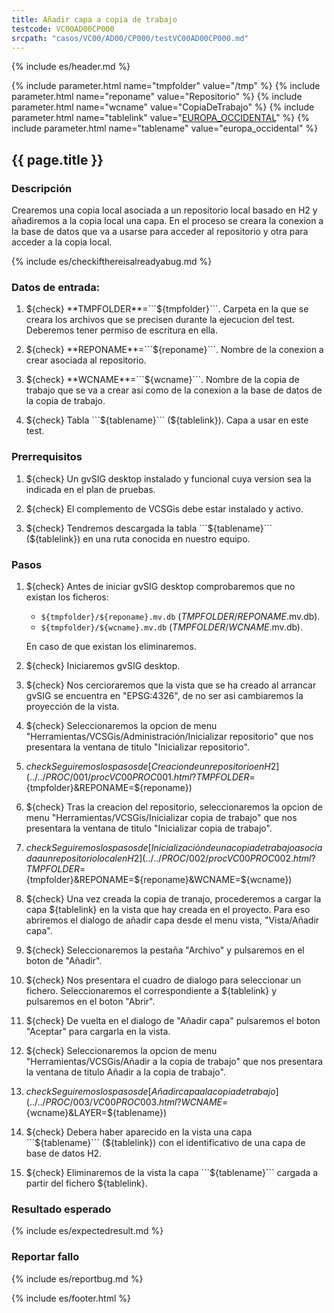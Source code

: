 ```yaml
---
title: Añadir capa a copia de trabajo
testcode: VC00AD00CP000
srcpath: "casos/VC00/AD00/CP000/testVC00AD00CP000.md"
---
```


{% include es/header.md %}

{% include parameter.html name="tmpfolder" value="/tmp" %}
{% include parameter.html name="reponame" value="Repositorio" %}
{% include parameter.html name="wcname" value="CopiaDeTrabajo" %}
{% include parameter.html name="tablelink" value="<a href='../../data/europa_occidental.csv'>EUROPA_OCCIDENTAL</a>" %}
{% include parameter.html name="tablename" value="europa_occidental" %}

## {{ page.title }}

### Descripción

Crearemos una copia local asociada a un repositorio local basado en H2 y añadiremos a la copia local 
una capa. En el proceso se creara la conexion a la base de datos que va a usarse para acceder al repositorio y
otra para acceder a la copia local.

{% include es/checkifthereisalreadyabug.md %}

### Datos de entrada:

1. ${check} **TMPFOLDER**=```${tmpfolder}```. Carpeta en la que se creara los archivos que se precisen 
   durante la ejecucion del test. Deberemos tener  permiso de escritura en ella.

2. ${check} **REPONAME**=```${reponame}```. Nombre de la conexion a crear asociada al repositorio.

3. ${check} **WCNAME**=```${wcname}```. Nombre de la copia de trabajo que se va a crear asi como 
   de la conexion a la base de datos de la copia de trabajo. 

4. ${check} Tabla ```${tablename}``` (${tablelink}). Capa a usar en este test. 

### Prerrequisitos

1. ${check} Un gvSIG desktop instalado y funcional cuya version sea la indicada en el plan de pruebas.

2. ${check} El complemento de VCSGis debe estar instalado y activo.

3. ${check} Tendremos descargada la tabla ```${tablename}``` (${tablelink}) en 
   una ruta conocida en nuestro equipo.

### Pasos

1. ${check} Antes de iniciar gvSIG desktop comprobaremos que no existan los ficheros:
   * ```${tmpfolder}/${reponame}.mv.db``` (*TMPFOLDER*/*REPONAME*.mv.db).
   * ```${tmpfolder}/${wcname}.mv.db``` (*TMPFOLDER*/*WCNAME*.mv.db).
   
   En caso de que existan los eliminaremos.
   
2. ${check} Iniciaremos gvSIG desktop.

3. ${check} Nos cercioraremos que la vista que se ha creado al arrancar gvSIG se encuentra 
   en "EPSG:4326", de no ser asi cambiaremos la proyección de la vista.

4. ${check} Seleccionaremos la opcion de menu "Herramientas/VCSGis/Administración/Inicializar repositorio" 
   que nos presentara la ventana de titulo "Inicializar repositorio".

5. ${check} Seguiremos los pasos de [Creacion de un repositorio en H2](../../PROC/001/procVC00PROC001.html?TMPFOLDER=${tmpfolder}&REPONAME=${reponame})

7. ${check} Tras la creacion del repositorio, seleccionaremos la opcion de menu 
   "Herramientas/VCSGis/Inicializar copia de trabajo" que nos presentara la ventana de 
   titulo "Inicializar copia de trabajo".

7. ${check} Seguiremos los pasos de [Inicialización de una copia de trabajo asociada a un repositorio local en H2](../../PROC/002/procVC00PROC002.html?TMPFOLDER=${tmpfolder}&REPONAME=${reponame}&WCNAME=${wcname}) 
   
8. ${check} Una vez creada la copia de tranajo, procederemos a cargar la 
   capa ${tablelink} en la vista que hay creada 
   en el proyecto. Para eso abriremos el dialogo de añadir capa desde el menu vista, "Vista/Añadir capa".

9. ${check} Seleccionaremos la pestaña "Archivo" y pulsaremos en el boton de "Añadir".

10. ${check} Nos presentara el cuadro de dialogo para seleccionar un fichero. 
    Seleccionaremos el correspondiente a ${tablelink} 
    y pulsaremos en el boton "Abrir".

11. ${check} De vuelta en el dialogo de "Añadir capa" pulsaremos el boton "Aceptar" 
    para cargarla en la vista.

12. ${check} Seleccionaremos la opcion de menu "Herramientas/VCSGis/Añadir a la copia de trabajo" 
    que nos presentara la ventana de titulo Añadir a la copia de trabajo".

13. ${check} Seguiremos los pasos de [Añadir capa a la copia de trabajo](../../PROC/003/VC00PROC003.html?WCNAME=${wcname}&LAYER=${tablename}) 

14. ${check} Debera haber aparecido en la vista una capa 
    ```${tablename}``` (${tablelink})
    con el identificativo de una capa de base de datos H2.

15. ${check} Eliminaremos de la vista la capa ```${tablename}``` cargada 
    a partir del fichero ${tablelink}.

### Resultado esperado

{% include es/expectedresult.md %}

### Reportar fallo

{% include es/reportbug.md %}

{% include es/footer.html %}
